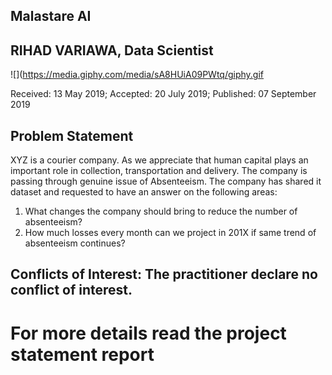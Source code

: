 ## Malastare AI
## RIHAD VARIAWA, Data Scientist

![](https://media.giphy.com/media/sA8HUiA09PWtq/giphy.gif

Received: 13 May 2019; Accepted: 20 July 2019; Published: 07 September 2019

## Problem Statement
XYZ is a courier company. As we appreciate that human capital plays an important role in collection, transportation and delivery. The company is passing through genuine issue of Absenteeism. The company has shared it dataset and requested to have an answer on the following areas: 

1. What changes the company should bring to reduce the number of absenteeism? 
2. How much losses every month can we project in 201X if same trend of absenteeism continues?

## Conflicts of Interest: The practitioner declare no conflict of interest.

# For more details read the project statement report
